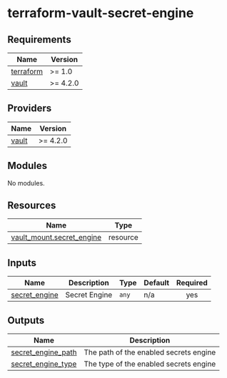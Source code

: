 # terraform-vault-secret-engine
<!-- BEGIN_TF_DOCS -->
## Requirements

| Name | Version |
|------|---------|
| <a name="requirement_terraform"></a> [terraform](#requirement\_terraform) | >= 1.0 |
| <a name="requirement_vault"></a> [vault](#requirement\_vault) | >= 4.2.0 |

## Providers

| Name | Version |
|------|---------|
| <a name="provider_vault"></a> [vault](#provider\_vault) | >= 4.2.0 |

## Modules

No modules.

## Resources

| Name | Type |
|------|------|
| [vault_mount.secret_engine](https://registry.terraform.io/providers/hashicorp/vault/latest/docs/resources/mount) | resource |

## Inputs

| Name | Description | Type | Default | Required |
|------|-------------|------|---------|:--------:|
| <a name="input_secret_engine"></a> [secret\_engine](#input\_secret\_engine) | Secret Engine | `any` | n/a | yes |

## Outputs

| Name | Description |
|------|-------------|
| <a name="output_secret_engine_path"></a> [secret\_engine\_path](#output\_secret\_engine\_path) | The path of the enabled secrets engine |
| <a name="output_secret_engine_type"></a> [secret\_engine\_type](#output\_secret\_engine\_type) | The type of the enabled secrets engine |
<!-- END_TF_DOCS -->
